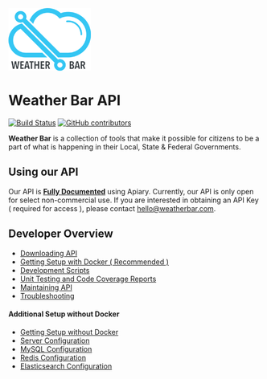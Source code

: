 ![Weather Bar Logo](docs/logo.png "Weather Bar Logo")

Weather Bar API
===

[![Build Status](https://circleci.com/gh/manifestinteractive/weather-bar-api/tree/master.svg?style=shield)](https://circleci.com/gh/manifestinteractive/weather-bar-api/tree/master) [![GitHub contributors](https://img.shields.io/github/contributors/manifestinteractive/weather-bar-api.svg)](https://github.com/manifestinteractive/weather-bar-api/graphs/contributors)

__Weather Bar__ is a collection of tools that make it possible for citizens to be a part of what is happening in their Local, State & Federal Governments.


Using our API
---

Our API is __[Fully Documented](https://api.weatherbarapp.com/guide/)__ using Apiary. Currently, our API is only open for select non-commercial use.  If you are interested in obtaining an API Key ( required for access ), please contact [hello@weatherbar.com](mailto:hello@weatherbar.com).

Developer Overview
---

* [Downloading API](docs/downloading-api.md)
* [Getting Setup with Docker ( Recommended )](docs/getting-setup-with-docker.md)
* [Development Scripts](docs/development-scripts.md)
* [Unit Testing and Code Coverage Reports](docs/unit-testing-and-code-coverage-reports.md)
* [Maintaining API](docs/maintaining-api.md)
* [Troubleshooting](docs/troubleshooting.md)

#### Additional Setup without Docker

* [Getting Setup without Docker](docs/getting-setup-without-docker.md)
* [Server Configuration](docs/server-configuration.md)
* [MySQL Configuration](docs/mysql-configuration.md)
* [Redis Configuration](docs/redis-configuration.md)
* [Elasticsearch Configuration](docs/elasticsearch-configuration.md)
